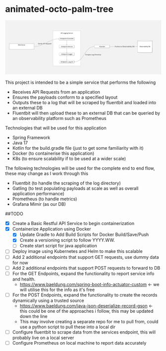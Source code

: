 # animated-octo-palm-tree
![ProjectOverview](readmeResources/PersonalProject.jpg)

This project is intended to be a simple service that performs the following

- Receives API Requests from an application 
- Ensures the payloads conform to a specified layout 
- Outputs these to a log that will be scraped by fluentbit and loaded into an external DB
- Fluentbit will then upload these to an external DB that can be queried by an observability platform such as Prometheus

Technologies that will be used for this application
- Spring Framework
- Java 17
- Kotlin for the build.gradle file (just to get some familiarity with it)
- Docker (to containerise this application)
- K8s (to ensure scalability if to be used at a wider scale)

The following technologies will be used for the complete end to end flow, these may change as I work through this
- Fluentbit (to handle the scraping of the log directory)
- Gatling (to test populating payloads at scale as well as overall application performance)
- Prometheus (to handle metrics)
- Grafana Mimir (as our DB)

##TODO
- [x] Create a Basic Restful API Service to begin containerization
- [x] Containerize Application using Docker
  - [x] Update Gradle to Add Build Scripts for Docker Build/Save/Push
  - [x] Create a versioning script to follow YYYY.WW.<INC>
  - [ ] Create start script for java application
- [ ] Deploy image using Kubernetes and Helm to make this scalable
- [ ] Add 2 additional endpoints that support GET requests, use dummy data for now
- [ ] Add 2 additional endpoints that support POST requests to forward to DB
- [ ] For the GET Endpoints, expand the functionality to report service info and health. 
  - https://www.baeldung.com/spring-boot-info-actuator-custom <- we will utilise this for the info as it's free 
- [ ] For the POST Endpoints, expand the functionality to create the records dynamically using a trusted source
  - https://www.baeldung.com/java-json-deserialize-record-gson <- this could be one of the approaches i follow, this may be updated down the line
  - This may involve creating a separate repo for me to pull from, could use a python script to pull these into a local dir
- [ ] Configure fluentbit to scrape data from the services endpoint, this will probably live on a local server
- [ ] Configure Prometheus on local machine to report data accurately
